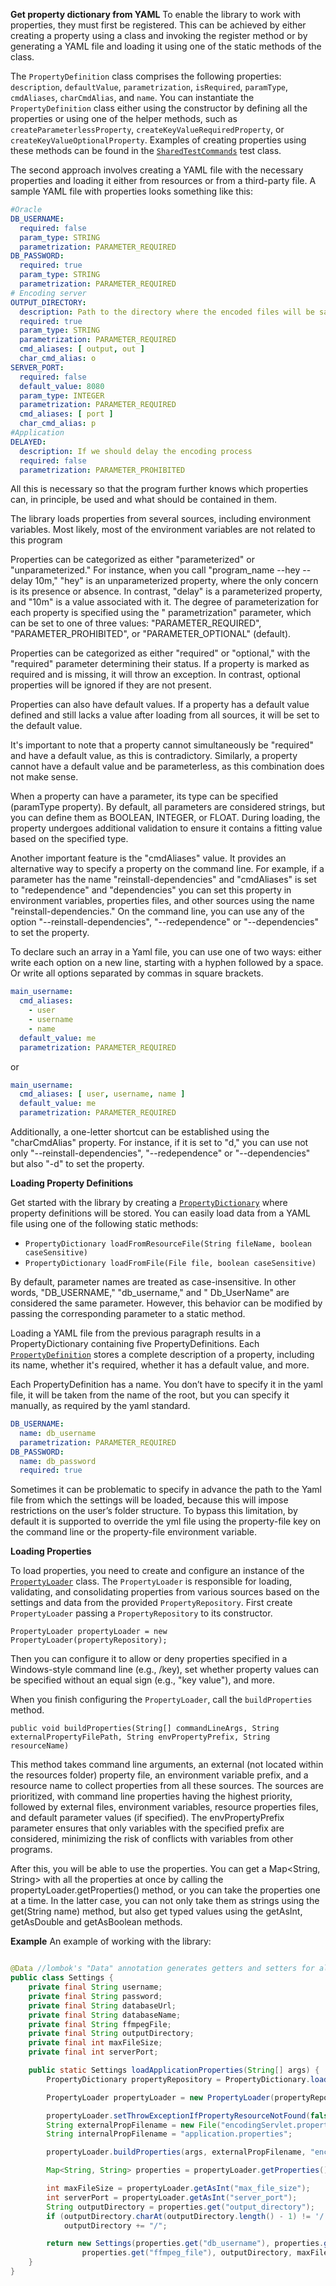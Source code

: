 **Get property dictionary from YAML**
To enable the library to work with properties, they must first be registered. This can be achieved by either creating a
property using a class
and invoking the register method or by generating a YAML file and loading it using one of the static methods of the
class.

The `PropertyDefinition` class comprises the following
properties: `description`, `defaultValue`, `parametrization`,
`isRequired`, `paramType`, `cmdAliases`, `charCmdAlias`, and `name`. You can instantiate the `PropertyDefinition` class
either using the constructor by
defining all the properties or using one of the helper methods, such
as `createParameterlessProperty`, `createKeyValueRequiredProperty`, or `createKeyValueOptionalProperty`.
Examples of creating properties using these methods can be found in
the [`SharedTestCommands`](../src/test/java/ru/xerby/propload/SharedTestCommands.java) test class.

The second approach involves creating a YAML file with the necessary properties and loading it either from resources or
from a third-party file.
A sample YAML file with properties looks something like this:

```Yaml
#Oracle
DB_USERNAME:
  required: false
  param_type: STRING
  parametrization: PARAMETER_REQUIRED
DB_PASSWORD:
  required: true
  param_type: STRING
  parametrization: PARAMETER_REQUIRED
# Encoding server
OUTPUT_DIRECTORY:
  description: Path to the directory where the encoded files will be saved
  required: true
  param_type: STRING
  parametrization: PARAMETER_REQUIRED
  cmd_aliases: [ output, out ]
  char_cmd_alias: o
SERVER_PORT:
  required: false
  default_value: 8080
  param_type: INTEGER
  parametrization: PARAMETER_REQUIRED
  cmd_aliases: [ port ]
  char_cmd_alias: p
#Application
DELAYED:
  description: If we should delay the encoding process
  required: false
  parametrization: PARAMETER_PROHIBITED
```

All this is necessary so that the program further knows which properties can, in principle, be used and what should be
contained in them.

The library loads properties from several sources, including environment variables. Most likely, most of the environment
variables are not related to this program

Properties can be categorized as either "parameterized" or "unparameterized." For instance, when you call "program_name
--hey --delay 10m,"
"hey" is an unparameterized property, where the only concern is its presence or absence. In contrast, "delay" is a
parameterized property,
and "10m" is a value associated with it. The degree of parameterization for each property is specified using the "
parametrization" parameter, which can be set to one of three values:
"PARAMETER_REQUIRED", "PARAMETER_PROHIBITED", or "PARAMETER_OPTIONAL" (default).

Properties can be categorized as either "required" or "optional," with the "required" parameter determining their
status.
If a property is marked as required and is missing, it will throw an exception. In contrast, optional properties will be
ignored if they are not present.

Properties can also have default values. If a property has a default value defined and still lacks a value after loading
from all sources,
it will be set to the default value.

It's important to note that a property cannot simultaneously be "required" and have a default value, as this is
contradictory.
Similarly, a property cannot have a default value and be parameterless, as this combination does not make sense.

When a property can have a parameter, its type can be specified (paramType property). By default, all parameters are
considered strings,
but you can define them as BOOLEAN, INTEGER, or FLOAT. During loading, the property undergoes additional validation to
ensure it contains
a fitting value based on the specified type.

Another important feature is the "cmdAliases" value. It provides an alternative way to specify a property on the command
line. For example,
if a parameter has the name "reinstall-dependencies" and "cmdAliases" is set to "redependence" and "dependencies" you
can set this
property in environment variables,
properties files, and other sources using the name "reinstall-dependencies." On the command line, you can use any of the
option
"--reinstall-dependencies", "--redependence" or "--dependencies" to set the property.

To declare such an array in a Yaml file, you can use one of two ways: either write each option on a new line, starting
with a hyphen followed by a space.
Or write all options separated by commas in square brackets.

```Yaml
main_username:
  cmd_aliases:
    - user
    - username
    - name
  default_value: me
  parametrization: PARAMETER_REQUIRED
```

or

```Yaml
main_username:
  cmd_aliases: [ user, username, name ]
  default_value: me
  parametrization: PARAMETER_REQUIRED
```

Additionally, a one-letter shortcut can be established using the "charCmdAlias" property. For instance, if it is set
to "d,"
you can use not only "--reinstall-dependencies", "--redependence" or "--dependencies" but also "-d" to set the property.

**Loading Property Definitions**

Get started with the library by creating
a [`PropertyDictionary`](../src/main/java/ru/xerby/propload/PropertyDictionary.java)
where property definitions will be stored. You can easily load data from a YAML file using one of the following static
methods:

- `PropertyDictionary loadFromResourceFile(String fileName, boolean caseSensitive)`
- `PropertyDictionary loadFromFile(File file, boolean caseSensitive)`

By default, parameter names are treated as case-insensitive. In other words, "DB_USERNAME," "db_username," and "
Db_UserName" are considered the same parameter.
However, this behavior can be modified by passing the corresponding parameter to a static method.

Loading a YAML file from the previous paragraph results in a PropertyDictionary containing five PropertyDefinitions.
Each [`PropertyDefinition`](../src/main/java/ru/xerby/propload/PropertyDefinition.java) stores a complete description of
a property,
including its name, whether it's required, whether it has a default value, and more.

Each PropertyDefinition has a name. You don’t have to specify it in the yaml file, it will be taken from the name of the
root,
but you can specify it manually, as required by the yaml standard.

```yaml
DB_USERNAME:
  name: db_username
  parametrization: PARAMETER_REQUIRED
DB_PASSWORD:
  name: db_password
  required: true
```

Sometimes it can be problematic to specify in advance the path to the Yaml file from which the settings will be loaded,
because this will impose restrictions on the user’s folder structure. To bypass this limitation, by default it is
supported to override the yml file
using the property-file key on the command line or the property-file environment variable.

**Loading Properties**

To load properties, you need to create and configure an instance of
the [`PropertyLoader`](../src/main/java/ru/xerby/propload/PropertyLoader.java) class.
The `PropertyLoader` is responsible for loading, validating, and consolidating properties from various sources
based on the settings and data from the provided `PropertyRepository`. First create `PropertyLoader` passing
a `PropertyRepository` to its constructor.

`PropertyLoader propertyLoader = new PropertyLoader(propertyRepository);`

Then you can configure it to allow or deny properties specified in a Windows-style command line (e.g., /key),
set whether property values can be specified without an equal sign (e.g., "key value"), and more.

When you finish configuring the `PropertyLoader`, call the `buildProperties` method.

`public void buildProperties(String[] commandLineArgs, String externalPropertyFilePath, String envPropertyPrefix, String resourceName)`

This method takes command line arguments, an external (not located within the resources folder) property file,
an environment variable prefix, and a resource name to collect properties from all these sources. The sources are
prioritized,
with command line properties having the highest priority, followed by external files, environment variables, resource
properties files,
and default parameter values (if specified). The envPropertyPrefix parameter ensures that only variables with the
specified prefix are considered,
minimizing the risk of conflicts with variables from other programs.

After this, you will be able to use the properties. You can get a Map<String, String> with all the properties at once
by calling the propertyLoader.getProperties() method, or you can take the properties one at a time. In the latter case,
you can not only take them as strings using the get(String name) method, but also get typed values using the getAsInt,
getAsDouble and getAsBoolean methods.

**Example**
An example of working with the library:

```java

@Data //lombok's "Data" annotation generates getters and setters for all fields and all-args constructor
public class Settings {
    private final String username;
    private final String password;
    private final String databaseUrl;
    private final String databaseName;
    private final String ffmpegFile;
    private final String outputDirectory;
    private final int maxFileSize;
    private final int serverPort;

    public static Settings loadApplicationProperties(String[] args) {
        PropertyDictionary propertyRepository = PropertyDictionary.loadFromResource("properties.yaml", false);

        PropertyLoader propertyLoader = new PropertyLoader(propertyRepository);

        propertyLoader.setThrowExceptionIfPropertyResourceNotFound(false);
        String externalPropFilename = new File("encodingServlet.properties").getAbsolutePath();
        String internalPropFilename = "application.properties";

        propertyLoader.buildProperties(args, externalPropFilename, "encserv.", internalPropFilename);

        Map<String, String> properties = propertyLoader.getProperties();

        int maxFileSize = propertyLoader.getAsInt("max_file_size");
        int serverPort = propertyLoader.getAsInt("server_port");
        String outputDirectory = properties.get("output_directory");
        if (outputDirectory.charAt(outputDirectory.length() - 1) != '/')
            outputDirectory += "/";

        return new Settings(properties.get("db_username"), properties.get("db_password"), properties.get("db_url"), properties.get("db_name"),
                properties.get("ffmpeg_file"), outputDirectory, maxFileSize, serverPort);
    }
}
```
